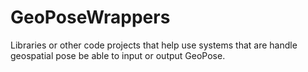 # GeoPoseWrappers
Libraries or other code projects that help use systems that are handle geospatial pose be able to input or output GeoPose.
